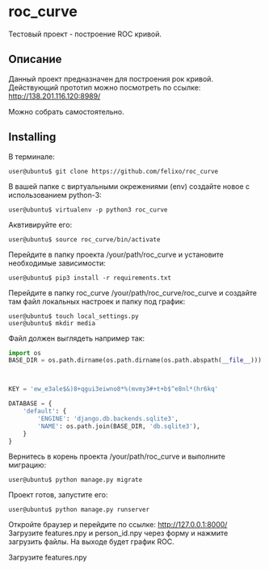 # roc_curve
Тестовый проект - построение ROC кривой.

## Описание
Данный проект предназначен для построения рок кривой.
Действующий прототип можно посмотреть по ссылке:
http://138.201.116.120:8989/

Можно собрать самостоятельно.

## Installing 
В терминале: 
```console
user@ubuntu$ git clone https://github.com/felixo/roc_curve
```
В вашей папке с виртуальными окрежениями (env) создайте новое с использованием python-3:
```console
user@ubuntu$ virtualenv -p python3 roc_curve
```
Аквтивируйте его:
```console
user@ubuntu$ source roc_curve/bin/activate
```
Перейдите в папку проекта /your/path/roc_curve и установите необходимые зависимости:
```console
user@ubuntu$ pip3 install -r requirements.txt
```
Перейдите в папку roc_curve /your/path/roc_curve/roc_curve и создайте там файл локальных настроек и папку под график:
```console
user@ubuntu$ touch local_settings.py
user@ubuntu$ mkdir media
```
Файл должен выглядеть например так:
```python
import os
BASE_DIR = os.path.dirname(os.path.dirname(os.path.abspath(__file__)))



KEY = 'ew_e3ale$&)8+qgui3eiwno8*%(mvmy3#+t+b$^e8nl*(hr6kq'

DATABASE = {
    'default': {
        'ENGINE': 'django.db.backends.sqlite3',
        'NAME': os.path.join(BASE_DIR, 'db.sqlite3'),
    }
}
```
Вернитесь в корень проекта /your/path/roc_curve и выполните миграцию:
```console
user@ubuntu$ python manage.py migrate
```
Проект готов, запустите его:
```console
user@ubuntu$ python manage.py runserver
```
Откройте браузер и перейдите по ссылке: http://127.0.0.1:8000/
Загрузите features.npy и person_id.npy через форму и нажмите загрузить файлы. На выходе будет график ROC.

Загрузите features.npy
